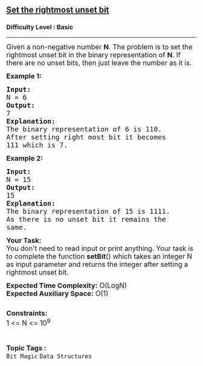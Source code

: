<h2><a href="https://practice.geeksforgeeks.org/problems/set-the-rightmost-unset-bit4436/1?page=1&difficulty[]=-1&category[]=Bit%20Magic&sortBy=submissions">Set the rightmost unset bit</a></h2><h3>Difficulty Level : Basic</h3><hr><div class="problems_problem_content__Xm_eO"><p><span style="font-size:18px">Given a non-negative number <strong>N</strong>. The problem is to set the rightmost unset bit in the binary representation of <strong>N</strong>. If there are no unset bits, then just leave the number as it is.</span></p>

<p><strong><span style="font-size:18px">Example 1:</span></strong></p>

<pre><span style="font-size:18px"><strong>Input:</strong>
N = 6</span>
<span style="font-size:18px"><strong>Output:</strong>
7</span>
<span style="font-size:18px"><strong>Explanation:</strong>
The binary representation of 6 is 110.
After setting right most bit it becomes
111 which is 7.</span></pre>

<p><strong><span style="font-size:18px">Example 2:</span></strong></p>

<pre><span style="font-size:18px"><strong>Input:</strong>
N = 15</span>
<span style="font-size:18px"><strong>Output:</strong>
15</span>
<span style="font-size:18px"><strong>Explanation:</strong>
The binary representation of 15 is 1111.
As there is no unset bit it remains the
same.</span></pre>

<p><span style="font-size:18px"><strong>Your Task:&nbsp;</strong>&nbsp;<br>
You don't need to read input or print anything. Your task is to complete the function <strong>setBit</strong>()&nbsp;which takes an integer N as input parameter&nbsp;and returns the integer after setting a rightmost unset bit.</span></p>

<p><span style="font-size:18px"><strong>Expected Time Complexity:</strong>&nbsp;O(LogN)<br>
<strong>Expected Auxiliary Space:</strong>&nbsp;O(1)</span></p>

<p><br>
<span style="font-size:18px"><strong>Constraints:</strong><br>
1 &lt;= N &lt;= 10<sup>9</sup></span></p>
</div><br><p><span style=font-size:18px><strong>Topic Tags : </strong><br><code>Bit Magic</code>&nbsp;<code>Data Structures</code>&nbsp;